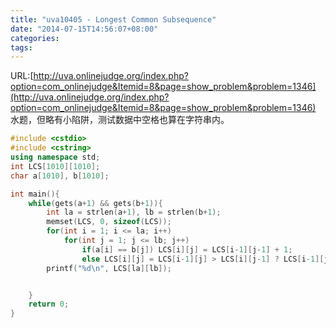 ```yaml
---
title: "uva10405 - Longest Common Subsequence"
date: "2014-07-15T14:56:07+08:00"
categories:
tags:
---
```


                                            
URL:[http://uva.onlinejudge.org/index.php?option=com_onlinejudge&Itemid=8&page=show_problem&problem=1346](http://uva.onlinejudge.org/index.php?option=com_onlinejudge&Itemid=8&page=show_problem&problem=1346)
水题，但略有小陷阱，测试数据中空格也算在字符串内。

```cpp
#include <cstdio>
#include <cstring>
using namespace std;
int LCS[1010][1010];
char a[1010], b[1010];

int main(){
    while(gets(a+1) && gets(b+1)){
        int la = strlen(a+1), lb = strlen(b+1);
        memset(LCS, 0, sizeof(LCS));
        for(int i = 1; i <= la; i++)
            for(int j = 1; j <= lb; j++)
                if(a[i] == b[j]) LCS[i][j] = LCS[i-1][j-1] + 1;
                else LCS[i][j] = LCS[i-1][j] > LCS[i][j-1] ? LCS[i-1][j] : LCS[i][j-1];
        printf("%d\n", LCS[la][lb]);


    }
    return 0;
}
```


